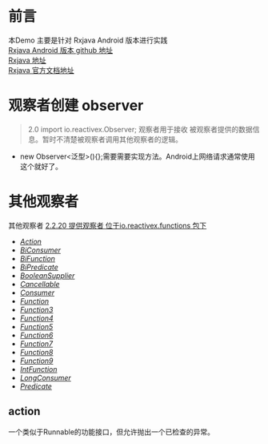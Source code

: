 

# 前言
本Demo 主要是针对 Rxjava  Android 版本进行实践<br>
[Rxjava Android 版本 github 地址](https://github.com/ReactiveX/RxAndroid) <br>
[Rxjava 地址](https://github.com/ReactiveX/RxJava) <br>
[Rxjava 官方文档地址](http://reactivex.io/) <br>
# 观察者创建 observer
> 2.0 import io.reactivex.Observer; 观察者用于接收 被观察者提供的数据信息。暂时不清楚被观察者调用其他观察者的逻辑。
* new Observer<泛型>(){};需要需要实现方法。Android上网络请求通常使用这个就好了。
# 其他观察者
 其他观察者 [2.2.20 提供观察者 位于io.reactivex.functions 包下 ](http://reactivex.io/RxJava/2.x/javadoc/)

- [*Action*](http://reactivex.io/RxJava/2.x/javadoc/io/reactivex/functions/Action.html)
- [*BiConsumer*](http://reactivex.io/RxJava/2.x/javadoc/io/reactivex/functions/BiConsumer.html)
- [*BiFunction*](http://reactivex.io/RxJava/2.x/javadoc/io/reactivex/functions/BiFunction.html)
- [*BiPredicate*](http://reactivex.io/RxJava/2.x/javadoc/io/reactivex/functions/BiPredicate.html)
- [*BooleanSupplier*](http://reactivex.io/RxJava/2.x/javadoc/io/reactivex/functions/BooleanSupplier.html)
- [*Cancellable*](http://reactivex.io/RxJava/2.x/javadoc/io/reactivex/functions/Cancellable.html)
- [*Consumer*](http://reactivex.io/RxJava/2.x/javadoc/io/reactivex/functions/Consumer.html)
- [*Function*](http://reactivex.io/RxJava/2.x/javadoc/io/reactivex/functions/Function.html)
- [*Function3*](http://reactivex.io/RxJava/2.x/javadoc/io/reactivex/functions/Function3.html)
- [*Function4*](http://reactivex.io/RxJava/2.x/javadoc/io/reactivex/functions/Function4.html)
- [*Function5*](http://reactivex.io/RxJava/2.x/javadoc/io/reactivex/functions/Function5.html)
- [*Function6*](http://reactivex.io/RxJava/2.x/javadoc/io/reactivex/functions/Function6.html)
- [*Function7*](http://reactivex.io/RxJava/2.x/javadoc/io/reactivex/functions/Function7.html)
- [*Function8*](http://reactivex.io/RxJava/2.x/javadoc/io/reactivex/functions/Function8.html)
- [*Function9*](http://reactivex.io/RxJava/2.x/javadoc/io/reactivex/functions/Function9.html)
- [*IntFunction*](http://reactivex.io/RxJava/2.x/javadoc/io/reactivex/functions/IntFunction.html)
- [*LongConsumer*](http://reactivex.io/RxJava/2.x/javadoc/io/reactivex/functions/LongConsumer.html)
- [*Predicate*](http://reactivex.io/RxJava/2.x/javadoc/io/reactivex/functions/Predicate.html)

## action 
一个类似于Runnable的功能接口，但允许抛出一个已检查的异常。
````aidl


````

